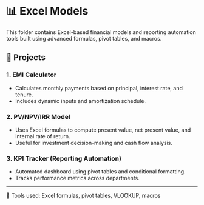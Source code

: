 # 📊 Excel Models

This folder contains Excel-based financial models and reporting automation tools built using advanced formulas, pivot tables, and macros.

## 🔹 Projects

### 1. EMI Calculator
- Calculates monthly payments based on principal, interest rate, and tenure.
- Includes dynamic inputs and amortization schedule.

### 2. PV/NPV/IRR Model
- Uses Excel formulas to compute present value, net present value, and internal rate of return.
- Useful for investment decision-making and cash flow analysis.

### 3. KPI Tracker (Reporting Automation)
- Automated dashboard using pivot tables and conditional formatting.
- Tracks performance metrics across departments.

---

📌 Tools used: Excel formulas, pivot tables, VLOOKUP, macros
